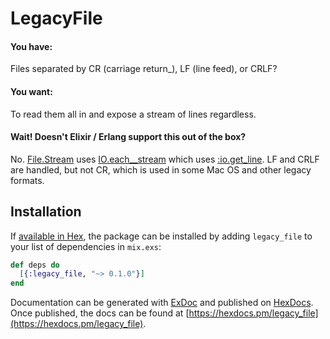# LegacyFile

#### You have:
Files separated by CR (carriage return_), LF (line feed), or CRLF?

#### You want:
To read them all in and expose a stream of lines regardless.

#### Wait! Doesn't Elixir / Erlang support this out of the box?
No. [File.Stream](https://github.com/elixir-lang/elixir/blob/v1.4.4/lib/elixir/lib/file/stream.ex#L85) uses
[IO.each__stream](https://github.com/elixir-lang/elixir/blob/v1.4.4/lib/elixir/lib/io.ex#L502) which uses
[:io.get_line](http://erlang.org/documentation/doc-5.3/lib/stdlib-1.12/doc/html/io.html#get_line%2). LF and CRLF are
handled, but not CR, which is used in some Mac OS and other legacy formats.

## Installation

If [available in Hex](https://hex.pm/docs/publish), the package can be installed
by adding `legacy_file` to your list of dependencies in `mix.exs`:

```elixir
def deps do
  [{:legacy_file, "~> 0.1.0"}]
end
```

Documentation can be generated with [ExDoc](https://github.com/elixir-lang/ex_doc)
and published on [HexDocs](https://hexdocs.pm). Once published, the docs can
be found at [https://hexdocs.pm/legacy_file](https://hexdocs.pm/legacy_file).


